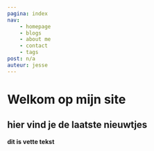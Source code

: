 ```yaml
---
pagina: index
nav:
    - homepage
    - blogs
    - about me
    - contact
    - tags
post: n/a
auteur: jesse
---
```


# Welkom op mijn site
## hier vind je de laatste nieuwtjes
**dit is vette tekst** 
